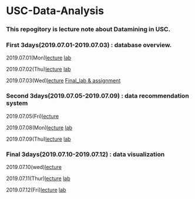 # USC-Data-Analysis

### This repogitory is lecture note about Datamining in USC.

### First 3days(2019.07.01-2019.07.03) : database overview.

2019.07.01(Mon)[lecture](https://github.com/yeom-heesu/USC-Data-Analysis-/blob/master/lecture/lecture1.md)
[lab](https://github.com/yeom-heesu/USC-Data-Analysis-/blob/master/lab/lab1.ipynb)

2019.07.02(Thu)[lecture](https://github.com/yeom-heesu/USC-Data-Analysis-/blob/master/lecture/lecture2.md)
[lab](https://github.com/yeom-heesu/USC-Data-Analysis-/blob/master/lab/lab2.ipynb)

2019.07.03(Wed)[lecture](https://github.com/yeom-heesu/USC-Data-Analysis-/blob/master/lecture/lecture3.md)
[Final_lab & assignment](https://github.com/yeom-heesu/USC-Data-Analysis-/blob/master/lab/week1_assignment.ipynb)

### Second 3days(2019.07.05-2019.07.09) : data recommendation system

2019.07.05(Fri)[lecture](https://github.com/yeom-heesu/USC-Data-Analysis-/blob/master/lecture/lecture4.md)

2019.07.08(Mon)[lecture](https://github.com/yeom-heesu/USC-Data-Analysis-/blob/master/lecture/lecture5.md)
[lab](https://github.com/yeom-heesu/USC-Data-Analysis-/blob/master/lab/lab4.qgz)

2019.07.09(Thu)[lecture](https://github.com/yeom-heesu/USC-Data-Analysis-/blob/master/lecture/lecture6.md)
[lab](https://github.com/yeom-heesu/USC-Data-Analysis-/blob/master/lab/lab5.qgz)

### Final 3days(2019.07.10-2019.07.12) : data visualization

2019.07.10(wed)[lecture](https://github.com/yeom-heesu/USC-Data-Analysis-/blob/master/lecture/lecture7.md)


2019.07.11(Thur)[lecture](https://github.com/yeom-heesu/USC-Data-Analysis-/blob/master/lecture/lecture8.md)
[lab](https://github.com/yeom-heesu/USC-Data-Analysis-/blob/master/lab/lab7.ipynb)

2019.07.12(Fri)[lecture](https://github.com/yeom-heesu/USC-Data-Analysis-/blob/master/lecture/lecture9.md)
[lab]()

